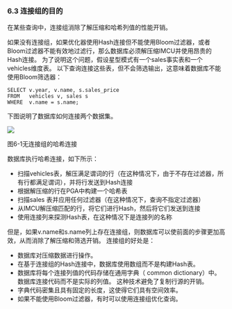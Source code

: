 ### 6.3 连接组的目的

在某些查询中，连接组消除了解压缩和哈希列值的性能开销。

如果没有连接组，如果优化器使用Hash连接但不能使用Bloom过滤器，或者Bloom过滤器不能有效地过滤行，那么数据库必须解压缩IMCU并使用昂贵的Hash连接。 为了说明这个问题，假设星型模式有一个sales事实表和一个vehicles维度表。 以下查询连接这些表，但不会筛选输出，这意味着数据库不能使用Bloom筛选器：

```
SELECT v.year, v.name, s.sales_price
FROM   vehicles v, sales s
WHERE  v.name = s.name;
```

下图说明了数据库如何连接两个数据集。

![](http://mmbiz.qpic.cn/mmbiz_png/6F1WRDupvKsuNVvIxP8B2g8JHZl8oEDHLduXKEFicN4QhuGuph1OY6nA9lYhc7qed1POc6ictmGZ8cVzAC9faNeg/640?tp=webp&wxfrom=5&wx_lazy=1&wx_co=1)

图6-1无连接组的哈希连接

数据库执行哈希连接，如下所示：

* 扫描vehicles表，解压满足谓词的行（在这种情况下，由于不存在过滤器，所有行都满足谓词），并将行发送到Hash连接
* 根据解压缩的行在PGA中构建一个哈希表
* 扫描sales 表并应用任何过滤器（在这种情况下，查询不指定过滤器）
* 从IMCU解压缩匹配的行，将它们进行Hash，然后将它们发送到连接
* 使用连接列来探测Hash表，在这种情况下是连接列的名称

但是，如果v.name和s.name列上存在连接组，则数据库可以使前面的步骤更加高效，从而消除了解压缩和筛选开销。 连接组的好处是：

* 数据库对压缩数据进行操作。
* 在基于连接组的Hash连接中，数据库使用数组而不是构建Hash表。
* 数据库将每个连接列值的代码存储在通用字典（ common dictionary）中。 数据库连接代码而不是实际的列值。 这种技术避免了复制行源的开销。
* 字典代码密集且具有固定的长度，这使得它们具有空间效率。
* 如果不能使用Bloom过滤器，有时可以使用连接组优化查询。
